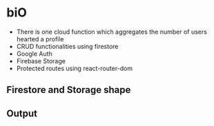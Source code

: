 # biO

- There is one cloud function which aggregates the number of users hearted a profile
- CRUD functionalities using firestore
- Google Auth
- Firebase Storage
- Protected routes using react-router-dom

## Firestore and Storage shape

[](./docs/firebase/img1.png)
[](./docs/firebase/img2.png)
[](./docs/firebase/img3.png)

## Output

[](./docs/output/img1.png)
[](./docs/output/img2.png)
[](./docs/output/img3.png)
[](./docs/output/img4.png)
[](./docs/output/img5.png)
[](./docs/output/img6.png)
[](./docs/output/img7.png)
